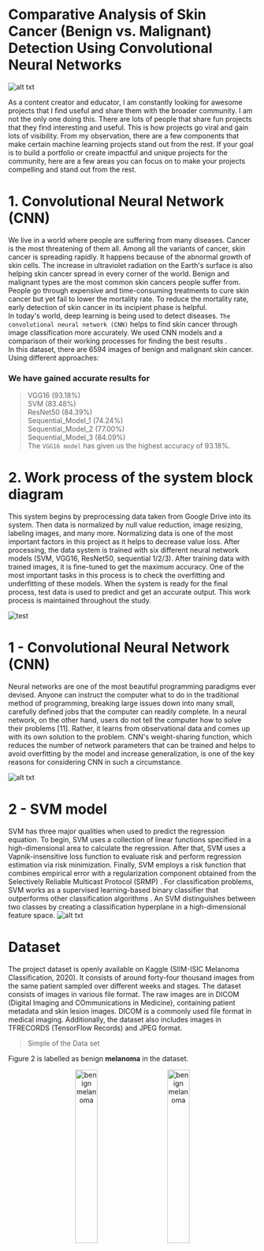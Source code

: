 # Comparative Analysis of Skin Cancer (Benign vs. Malignant) Detection Using Convolutional Neural Networks
![alt txt](https://github.com/Sajid-Bit/Skin-Cancer/blob/main/images/image2.avif)

As a content creator and educator, I am constantly looking for awesome projects that I find useful and share them with the broader community. I am not the only one doing this. There are lots of people that share fun projects that they find interesting and useful. This is how projects go viral and gain lots of visibility. From my observation, there are a few components that make certain machine learning projects stand out from the rest. If your goal is to build a portfolio or create impactful and unique projects for the community, here are a few areas you can focus on to make your projects compelling and stand out from the rest.

# 1. Convolutional Neural Network (CNN)

We live in a world where people are suffering from many diseases. Cancer is the most threatening of them all. Among all the variants of cancer, skin cancer is spreading rapidly. It happens because of the abnormal growth of skin cells. The increase in ultraviolet radiation on the Earth's surface is also helping skin cancer spread in every corner of the world. Benign and malignant types are the most common skin cancers people suffer from. People go through expensive and time-consuming treatments to cure skin cancer but yet fail to lower the mortality rate. To reduce the mortality rate, early detection of skin cancer in its incipient phase is helpful. <br /> In today's world, deep learning is being used to detect diseases. `The convolutional neural network (CNN)` helps to find skin cancer through image classification more accurately. We used CNN models and a comparison of their working processes for finding the best results .  <br /> 
In this dataset, there are 6594 images of benign and malignant skin cancer. Using different approaches: <br /> 
### We have gained accurate results for
>  VGG16 (93.18%)<br />
> SVM (83.48%)<br />
> ResNet50 (84.39%)<br />
> Sequential_Model_1 (74.24%)<br />
> Sequential_Model_2 (77.00%)<br />
> Sequential_Model_3 (84.09%) <br />
The `VGG16 model` has given us the highest accuracy of 93.18%.

# 2. Work process of the system block diagram
This system begins by preprocessing data taken from Google Drive into its system. Then data is normalized by null value reduction, image resizing, labeling images, and many more. Normalizing data is one of the most important factors in this project as it helps to decrease value loss. After processing, the data system is trained with six different neural network models (SVM, VGG16, ResNet50, sequential 1/2/3). After training data with trained images, it is fine-tuned to get the maximum accuracy. One of the most important tasks in this process is to check the overfitting and underfitting of these models. When the system is ready for the final process, test data is used to predict and get an accurate output. This work process is maintained throughout the study.

![test](https://github.com/Sajid-Bit/Skin-Cancer/blob/main/images/image4.jpg)

# 1 - Convolutional Neural Network (CNN)
Neural networks are one of the most beautiful programming paradigms ever devised. Anyone can instruct the computer what to do in the traditional method of programming, breaking large issues down into many small, carefully defined jobs that the computer can readily complete. In a neural network, on the other hand, users do not tell the computer how to solve their problems [11]. Rather, it learns from observational data and comes up with its own solution to the problem. CNN's weight-sharing function, which reduces the number of network parameters that can be trained and helps to avoid overfitting by the model and increase generalization, is one of the key reasons for considering CNN in such a circumstance.

![alt txt](https://github.com/Sajid-Bit/Skin-Cancer/blob/main/images/JHE2021-5895156.002.jpg)

 # 2 - SVM model
SVM has three major qualities when used to predict the regression equation. To begin, SVM uses a collection of linear functions specified in a high-dimensional area to calculate the regression. After that, SVM uses a Vapnik-insensitive loss function to evaluate risk and perform regression estimation via risk minimization. Finally, SVM employs a risk function that combines empirical error with a regularization component obtained from the Selectively Reliable Multicast Protocol (SRMP) . For classification problems, SVM works as a supervised learning-based binary classifier that outperforms other classification algorithms . An SVM distinguishes between two classes by creating a classification hyperplane in a high-dimensional feature space.
![alt txt](https://github.com/Sajid-Bit/Skin-Cancer/blob/main/images/svm.jpg)



# Dataset

The project dataset is openly available on Kaggle (SIIM-ISIC Melanoma Classification, 2020). It consists of around forty-four thousand images from the same patient sampled over different weeks and stages. The dataset consists of images in various file format. The raw images are in DICOM (Digital Imaging and COmmunications in Medicine), containing patient metadata and skin lesion images. DICOM is a commonly used file format in medical imaging. Additionally, the dataset also includes images in TFRECORDS (TensorFlow Records) and JPEG format.
 
> Simple of the Data set

Figure 2 is labelled as benign **melanoma** in the dataset.
<p align="center">
  <img alt="benign melanoma" src="./Data/Sample%20Images/ISIC_0052212.jpg" width="30%">
&nbsp; &nbsp; &nbsp; &nbsp;
  <img alt="benign melanoma" src="./Data/Sample%20Images/ISIC_0074542.jpg" width="30%">
</p>


 
 
 
 
 
 
 
 
